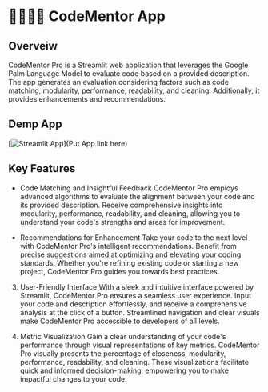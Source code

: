 # 🧑🏻‍💻🔗 CodeMentor App

## Overveiw

CodeMentor Pro is a Streamlit web application that leverages the Google Palm Language Model to evaluate code based on a provided description. The app generates an evaluation considering factors such as code matching, modularity, performance, readability, and cleaning. Additionally, it provides enhancements and recommendations.

## Demp App
[![Streamlit App](https://static.streamlit.io/badges/streamlit_badge_black_white.svg)](Put App link here)


## Key Features
* Code Matching and Insightful Feedback
CodeMentor Pro employs advanced algorithms to evaluate the alignment between your code and its provided description. Receive comprehensive insights into modularity, performance, readability, and cleaning, allowing you to understand your code's strengths and areas for improvement.

* Recommendations for Enhancement
Take your code to the next level with CodeMentor Pro's intelligent recommendations. Benefit from precise suggestions aimed at optimizing and elevating your coding standards. Whether you're refining existing code or starting a new project, CodeMentor Pro guides you towards best practices.

3. User-Friendly Interface
With a sleek and intuitive interface powered by Streamlit, CodeMentor Pro ensures a seamless user experience. Input your code and description effortlessly, and receive a comprehensive analysis at the click of a button. Streamlined navigation and clear visuals make CodeMentor Pro accessible to developers of all levels.

4. Metric Visualization
Gain a clear understanding of your code's performance through visual representations of key metrics. CodeMentor Pro visually presents the percentage of closeness, modularity, performance, readability, and cleaning. These visualizations facilitate quick and informed decision-making, empowering you to make impactful changes to your code.

